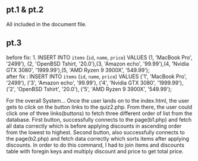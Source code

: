 
## pt.1 & pt.2
All included in the document file.


## pt.3
 before fix:  1. INSERT INTO `items` (`id`, `name`, `price`) VALUES (1, 'MacBook Pro', '2499'), 
    (2, 'OpenBSD Tshirt, '20.0'),(3, 'Amazon echo', '99.99'),(4, 'Nvidia GTX 3080', '1999.99'),(5, 'AMD Ryzen 9 3900X’, '549.99'); </br>
    after fix : INSERT INTO `items` (`id`, `name`, `price`) VALUES ('1', 'MacBook Pro', '2499'), ('3', 'Amazon echo', '99.99'), ('4', 'Nvidia GTX 3080', '1999.99'), ('2', 'OpenBSD Tshirt', '20.0'), ('5', 'AMD Ryzen 9 3900X', '549.99');

For the overall System...
 Once the user lands on to the index.html, the user gets to click on the button links to the quiz2.php.
 From there, the user could click one of three links(buttons) to fetch three different order of list from the database.
 First button, successfully connects to the page(b1.php) and fetch all data correctly which is before applying discounts in ascending order from the lowest to highest.
 Second button, also successfully connects to the page(b2.php) and fetch data correctly which sorts items after applying discounts. In order to do this command, I had to join items and discounts table with foregin keys and multiply discount and price to get total price.
 
